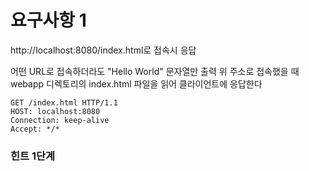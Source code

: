 # 요구사항 1

http://localhost:8080/index.html로 접속시 응답

어떤 URL로 접속하더라도 "Hello World" 문자열만 출력
위 주소로 접속했을 때 webapp 디렉토리의 index.html 파일을 읽어 클라이언트에 응답한다

```text
GET /index.html HTTP/1.1
HOST: localhost:8080
Connection: keep-alive
Accept: */*
```

### 힌트 1단계

